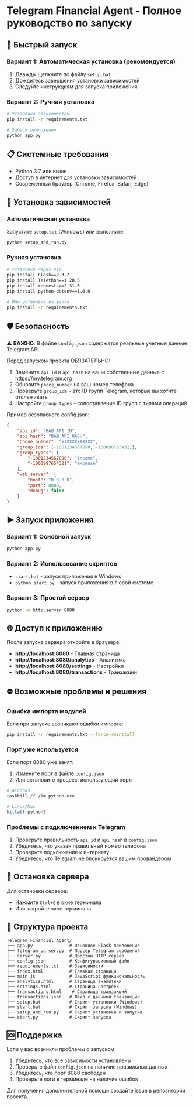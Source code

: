 # Telegram Financial Agent - Полное руководство по запуску

## 🚀 Быстрый запуск

### Вариант 1: Автоматическая установка (рекомендуется)
1. Дважды щелкните по файлу `setup.bat`
2. Дождитесь завершения установки зависимостей
3. Следуйте инструкциям для запуска приложения

### Вариант 2: Ручная установка
```bash
# Установка зависимостей
pip install -r requirements.txt

# Запуск приложения
python app.py
```

## 📋 Системные требования

- Python 3.7 или выше
- Доступ в интернет для установки зависимостей
- Современный браузер (Chrome, Firefox, Safari, Edge)

## 🔧 Установка зависимостей

### Автоматическая установка
Запустите `setup.bat` (Windows) или выполните:
```bash
python setup_and_run.py
```

### Ручная установка
```bash
# Установка через pip
pip install Flask==2.3.2
pip install Telethon==1.28.5
pip install requests==2.31.0
pip install python-dotenv==1.0.0

# Или установка из файла
pip install -r requirements.txt
```

## 🛡️ Безопасность

⚠️ **ВАЖНО**: В файле `config.json` содержатся реальные учетные данные Telegram API.

Перед запуском проекта ОБЯЗАТЕЛЬНО:

1. Замените `api_id` и `api_hash` на ваши собственные данные с https://my.telegram.org
2. Обновите `phone_number` на ваш номер телефона
3. Проверьте `group_ids` - это ID групп Telegram, которые вы хотите отслеживать
4. Настройте `group_types` - сопоставление ID групп с типами операций

Пример безопасного config.json:
```json
{
    "api_id": "ВАШ_API_ID",
    "api_hash": "ВАШ_API_HASH",
    "phone_number": "+7XXXXXXXXXX",
    "group_ids": [-1001234567890, -1000987654321],
    "group_types": {
        "-1001234567890": "income",
        "-1000987654321": "expense"
    },
    "web_server": {
        "host": "0.0.0.0",
        "port": 8080,
        "debug": false
    }
}
```

## ▶️ Запуск приложения

### Вариант 1: Основной запуск
```bash
python app.py
```

### Вариант 2: Использование скриптов
- `start.bat` - запуск приложения в Windows
- `python start.py` - запуск приложения в любой системе

### Вариант 3: Простой сервер
```bash
python -m http.server 8080
```

## 🌐 Доступ к приложению

После запуска сервера откройте в браузере:
- **http://localhost:8080** - Главная страница
- **http://localhost:8080/analytics** - Аналитика
- **http://localhost:8080/settings** - Настройки
- **http://localhost:8080/transactions** - Транзакции

## ⛔ Возможные проблемы и решения

### Ошибка импорта модулей
Если при запуске возникают ошибки импорта:
```bash
pip install -r requirements.txt --force-reinstall
```

### Порт уже используется
Если порт 8080 уже занят:
1. Измените порт в файле `config.json`
2. Или остановите процесс, использующий порт:
```bash
# Windows
taskkill /f /im python.exe

# Linux/Mac
killall python3
```

### Проблемы с подключением к Telegram
1. Проверьте правильность `api_id` и `api_hash` в `config.json`
2. Убедитесь, что указан правильный номер телефона
3. Проверьте подключение к интернету
4. Убедитесь, что Telegram не блокируется вашим провайдером

## 🛑 Остановка сервера

Для остановки сервера:
- Нажмите `Ctrl+C` в окне терминала
- Или закройте окно терминала

## 📁 Структура проекта

```
Telegram_Financial_Agent/
├── app.py              # Основное Flask приложение
├── telegram_parser.py  # Парсер Telegram сообщений
├── server.py           # Простой HTTP сервер
├── config.json         # Конфигурационный файл
├── requirements.txt    # Зависимости
├── index.html          # Главная страница
├── main.js             # JavaScript функциональность
├── analytics.html      # Страница аналитики
├── settings.html       # Страница настроек
├── transactions.html    # Страница транзакций
├── transactions.json   # Файл с данными транзакций
├── setup.bat           # Скрипт установки (Windows)
├── start.bat           # Скрипт запуска (Windows)
├── setup_and_run.py    # Скрипт установки и запуска
└── start.py            # Скрипт запуска
```

## 🆘 Поддержка

Если у вас возникли проблемы с запуском:

1. Убедитесь, что все зависимости установлены
2. Проверьте файл `config.json` на наличие правильных данных
3. Убедитесь, что порт 8080 свободен
4. Проверьте логи в терминале на наличие ошибок

Для получения дополнительной помощи создайте issue в репозитории проекта.